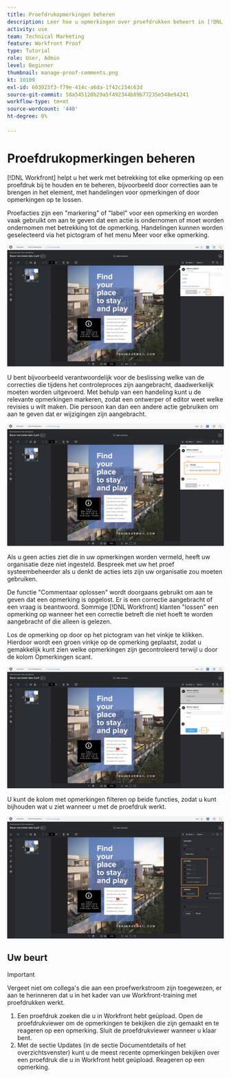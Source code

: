 ```yaml
---
title: Proefdrukopmerkingen beheren
description: Leer hoe u opmerkingen over proefdrukken beheert in [!DNL  Workfront] door commentaaracties toe te passen, commentaren op te lossen, en de commentaarkolom te filtreren.
activity: use
team: Technical Marketing
feature: Workfront Proof
type: Tutorial
role: User, Admin
level: Beginner
thumbnail: manage-proof-comments.png
kt: 10109
exl-id: 603023f3-f79e-414c-a6da-1f42c234c63d
source-git-commit: 58a545120b29a5f492344b89b77235e548e94241
workflow-type: tm+mt
source-wordcount: '440'
ht-degree: 0%

---
```


# Proefdrukopmerkingen beheren

[!DNL Workfront] helpt u het werk met betrekking tot elke opmerking op een proefdruk bij te houden en te beheren, bijvoorbeeld door correcties aan te brengen in het element, met handelingen voor opmerkingen of door opmerkingen op te lossen.

Proefacties zijn een &quot;markering&quot; of &quot;label&quot; voor een opmerking en worden vaak gebruikt om aan te geven dat een actie is ondernomen of moet worden ondernomen met betrekking tot de opmerking. Handelingen kunnen worden geselecteerd via het pictogram of het menu Meer voor elke opmerking.

![Een afbeelding van een proefdruk in de testviewer met het vlagpictogram gemarkeerd op de opmerking en de beschikbare proefdrukacties zichtbaar.](assets/manage-comments-1.png)

U bent bijvoorbeeld verantwoordelijk voor de beslissing welke van de correcties die tijdens het controleproces zijn aangebracht, daadwerkelijk moeten worden uitgevoerd. Met behulp van een handeling kunt u de relevante opmerkingen markeren, zodat een ontwerper of editor weet welke revisies u wilt maken. Die persoon kan dan een andere actie gebruiken om aan te geven dat er wijzigingen zijn aangebracht.

![Een afbeelding van een proefdruk in de conceptviewer met de [!UICONTROL To Do] proefdrukactie gemarkeerd in de opmerking.](assets/manage-comments-2.png)

Als u geen acties ziet die in uw opmerkingen worden vermeld, heeft uw organisatie deze niet ingesteld. Bespreek met uw het proef systeembeheerder als u denkt de acties iets zijn uw organisatie zou moeten gebruiken.

De functie &quot;Commentaar oplossen&quot; wordt doorgaans gebruikt om aan te geven dat een opmerking is opgelost. Er is een correctie aangebracht of een vraag is beantwoord. Sommige [!DNL Workfront] klanten &quot;lossen&quot; een opmerking op wanneer het een correctie betreft die niet hoeft te worden aangebracht of die alleen is gelezen.

Los de opmerking op door op het pictogram van het vinkje te klikken. Hierdoor wordt een groen vinkje op de opmerking geplaatst, zodat u gemakkelijk kunt zien welke opmerkingen zijn gecontroleerd terwijl u door de kolom Opmerkingen scant.

![Een afbeelding van een proefdruk in de testviewer met het pictogram van het vinkje gemarkeerd op de opmerking.](assets/manage-comments-4.png)

U kunt de kolom met opmerkingen filteren op beide functies, zodat u kunt bijhouden wat u ziet wanneer u met de proefdruk werkt.

![Een afbeelding van de opmerking filtert in de conceptviewer met de [!UICONTROL Actions] en [!UICONTROL General] filteropties gemarkeerd.](assets/manage-comments-3.png)

## Uw beurt

>[!IMPORTANT]
>
>Vergeet niet om collega&#39;s die aan een proefwerkstroom zijn toegewezen, er aan te herinneren dat u in het kader van uw Workfront-training met proefdrukken werkt.


1. Een proefdruk zoeken die u in Workfront hebt geüpload. Open de proefdrukviewer om de opmerkingen te bekijken die zijn gemaakt en te reageren op een opmerking. Sluit de proefdrukviewer wanneer u klaar bent.
1. Met de sectie Updates (in de sectie Documentdetails of het overzichtsvenster) kunt u de meest recente opmerkingen bekijken over een proefdruk die u in Workfront hebt geüpload. Reageren op een opmerking.


<!--
## Learn more
* Create and manage proof comments
-->
